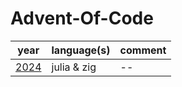 # Advent-Of-Code

| year | language(s) | comment |
| -- | -- | -- |
| [2024](https://github.com/foodiecoder/Advent-Of-Code/tree/main/2024) | julia & zig | -- | 
